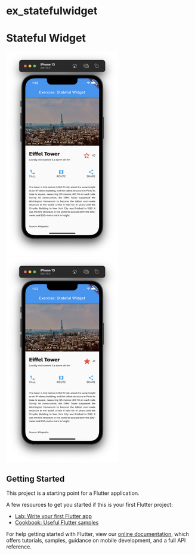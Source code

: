 # ex_statefulwidget

# Stateful Widget

<img src="assets/images/stateful1.png" style="width: 300px; height:550px">

<img src="assets/images/stateful2.png" style="width: 300px; height:550px">

## Getting Started

This project is a starting point for a Flutter application.

A few resources to get you started if this is your first Flutter project:

- [Lab: Write your first Flutter app](https://flutter.dev/docs/get-started/codelab)
- [Cookbook: Useful Flutter samples](https://flutter.dev/docs/cookbook)

For help getting started with Flutter, view our
[online documentation](https://flutter.dev/docs), which offers tutorials,
samples, guidance on mobile development, and a full API reference.
